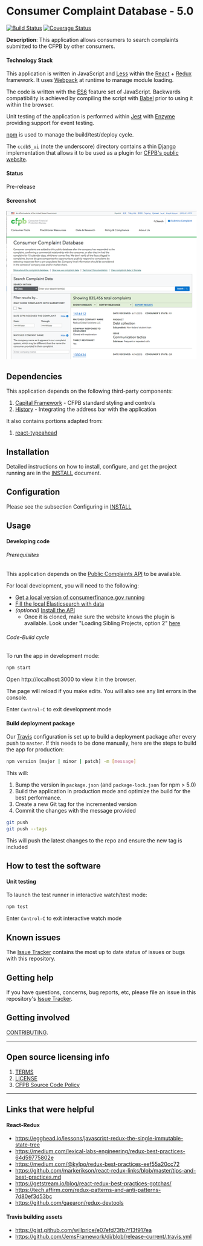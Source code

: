 # Consumer Complaint Database - 5.0

[![Build Status](https://travis-ci.org/cfpb/ccdb5-ui.svg?branch=master)](https://travis-ci.org/cfpb/ccdb5-ui)
[![Coverage Status](https://coveralls.io/repos/github/cfpb/ccdb5-ui/badge.svg?branch=master)](https://coveralls.io/github/cfpb/ccdb5-ui?branch=master)

**Description**:
This application allows consumers to search complaints submitted to the CFPB by other consumers.

#### Technology Stack
This application is written in JavaScript and [Less](http://lesscss.org) within
the [React](https://facebook.github.io/react/) + [Redux](http://redux.js.org/) 
framework.  It uses [Webpack](http://webpack.github.io/docs/) at runtime to 
manage module loading.

The code is written with the [ES6](http://es6-features.org/) feature set
of JavaScript. Backwards compatibility is achieved by compiling the script with
[Babel](https://babeljs.io/) prior to using it within the browser.

Unit testing of the application is performed within
[Jest](https://facebook.github.io/jest/) with
[Enzyme](http://airbnb.io/enzyme/index.html) providing support for event testing.

[npm](https://www.npmjs.com/) is used to manage the build/test/deploy cycle.

The `ccdb5_ui` (note the underscore) directory contains a thin [Django](https://www.djangoproject.com/)
implementation that allows it to be used as a plugin for
[CFPB's public website](https://github.com/cfpb/cfgov-refresh).

#### Status
Pre-release

#### Screenshot
![screen August 17, 2017](documentation/screenshot.png)

## Dependencies

This application depends on the following third-party components:

1. [Capital Framework](https://cfpb.github.io/capital-framework/) - CFPB standard styling and controls
1. [History](https://github.com/reacttraining/history) - Integrating the address bar with the application

It also contains portions adapted from:

1. [react-typeahead](https://github.com/fmoo/react-typeahead)

## Installation

Detailed instructions on how to install, configure, and get the project running
are in the [INSTALL](INSTALL.md) document.

## Configuration

Please see the subsection Configuring in [INSTALL](INSTALL.md#configuring)

## Usage

#### Developing code

###### Prerequisites
This application depends on the [Public Complaints API](https://github.com/cfpb/ccdb5-api)
to be available.

For local development, you will need to the following:
* [Get a local version of consumerfinance.gov running](https://github.com/cfpb/cfgov-refresh#quickstart)
* [Fill the local Elasticsearch with data](https://github.com/cfpb/ccdb-data-pipeline)
* _(optional)_ [Install the API](https://github.com/cfpb/ccdb5-api)
  * Once it is cloned, make sure the website knows the plugin is available. Look under "Loading Sibling Projects, option 2" [here](https://cfpb.github.io/cfgov-refresh/development-tips/)

###### Code-Build cycle

To run the app in development mode:

```bash
npm start
```

Open http://localhost:3000 to view it in the browser.

The page will reload if you make edits.
You will also see any lint errors in the console.

Enter `Control-C` to exit development mode

#### Build deployment package

Our [Travis](https://travis-ci.org/cfpb/ccdb5-ui) configuration is set up to
build a deployment package after every push to `master`.  If this needs to be
done manually, here are the steps to build the app for production:

```bash
npm version [major | minor | patch] -m [message]
```

This will:
1. Bump the version in `package.json` (and `package-lock.json` for npm > 5.0)
1. Build the application in production mode and optimize the build for the
best performance.
1. Create a new Git tag for the incremented version
1. Commit the changes with the message provided


```bash
git push
git push --tags
```

This will push the latest changes to the repo and ensure the new tag is included

## How to test the software

#### Unit testing
To launch the test runner in interactive watch/test mode:

```bash
npm test
```

Enter `Control-C` to exit interactive watch mode

## Known issues

The [Issue Tracker](https://github.com/cfpb/ccdb5-ui/issues) contains the most
up to date status of issues or bugs with this repository.

## Getting help

If you have questions, concerns, bug reports, etc, please file an issue in this
repository's [Issue Tracker](https://github.com/cfpb/ccdb5-ui/issues).

## Getting involved

[CONTRIBUTING](CONTRIBUTING.md).

----

## Open source licensing info
1. [TERMS](TERMS.md)
2. [LICENSE](LICENSE)
3. [CFPB Source Code Policy](https://github.com/cfpb/source-code-policy/)


----

## Links that were helpful

#### React-Redux
* https://egghead.io/lessons/javascript-redux-the-single-immutable-state-tree
* https://medium.com/lexical-labs-engineering/redux-best-practices-64d59775802e
* https://medium.com/@kylpo/redux-best-practices-eef55a20cc72
* https://github.com/markerikson/react-redux-links/blob/master/tips-and-best-practices.md
* https://getstream.io/blog/react-redux-best-practices-gotchas/
* https://tech.affirm.com/redux-patterns-and-anti-patterns-7d80ef3d53bc
* https://github.com/gaearon/redux-devtools

#### Travis building assets

* https://gist.github.com/willprice/e07efd73fb7f13f917ea
* https://github.com/JemsFramework/di/blob/release-current/.travis.yml

